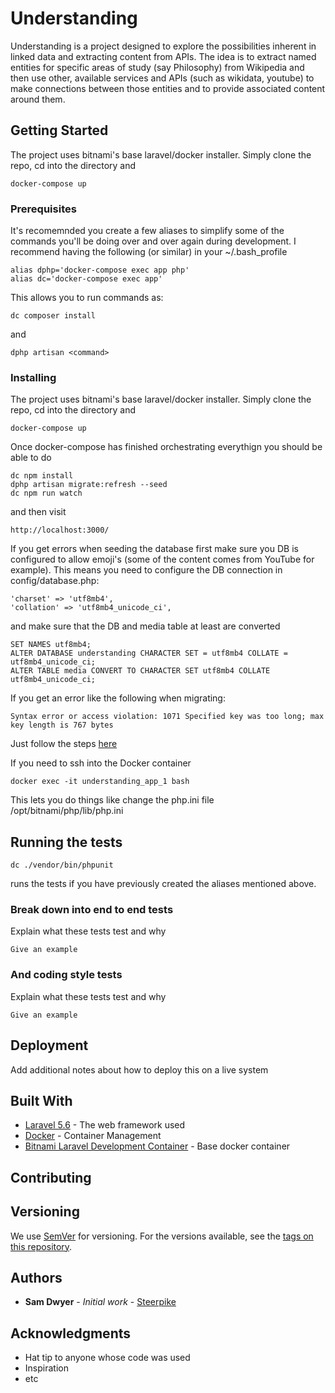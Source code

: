 # Understanding

Understanding is a project designed to explore the possibilities inherent in linked data and extracting content from APIs. The idea is to extract named entities for specific areas of study (say Philosophy) from Wikipedia and then use other, available services and APIs (such as wikidata, youtube) to make connections between those entities and to provide associated content around them.

## Getting Started

The project uses bitnami's base laravel/docker installer. Simply clone the repo, cd into the directory and 
```
docker-compose up
```

### Prerequisites

It's recomemnded you create a few aliases to simplify some of the commands you'll be doing over and over again during development. I recommend having the following (or similar) in your ~/.bash_profile

```
alias dphp='docker-compose exec app php'
alias dc='docker-compose exec app'
```
This allows you to run commands as:
```
dc composer install
```
and
```
dphp artisan <command>
```

### Installing

The project uses bitnami's base laravel/docker installer. Simply clone the repo, cd into the directory and 
```
docker-compose up
```
Once docker-compose has finished orchestrating everythign you should be able to do
```
dc npm install
dphp artisan migrate:refresh --seed
dc npm run watch
```
and then visit
```
http://localhost:3000/
```

If you get errors when seeding the database first make sure you DB is configured to allow emoji's (some of the content comes from YouTube for example). This means you need to configure the DB connection in config/database.php:
```
'charset' => 'utf8mb4',
'collation' => 'utf8mb4_unicode_ci',
```

and make sure that the DB and media table at least are converted 
```
SET NAMES utf8mb4;
ALTER DATABASE understanding CHARACTER SET = utf8mb4 COLLATE = utf8mb4_unicode_ci;
ALTER TABLE media CONVERT TO CHARACTER SET utf8mb4 COLLATE utf8mb4_unicode_ci;
```

If you get an error like the following when migrating:
```
Syntax error or access violation: 1071 Specified key was too long; max key length is 767 bytes
```
Just follow the steps [here](https://laravel-news.com/laravel-5-4-key-too-long-error)

If you need to ssh into the Docker container
```
docker exec -it understanding_app_1 bash
```
This lets you do things like change the php.ini file
	/opt/bitnami/php/lib/php.ini

## Running the tests

```
dc ./vendor/bin/phpunit 
```
runs the tests if you have previously created the aliases mentioned above.

### Break down into end to end tests

Explain what these tests test and why

```
Give an example
```

### And coding style tests

Explain what these tests test and why

```
Give an example
```

## Deployment

Add additional notes about how to deploy this on a live system

## Built With

* [Laravel 5.6](https://laravel.com/docs/5.6/) - The web framework used
* [Docker](https://maven.apache.org/) - Container Management
* [Bitnami Laravel Development Container](https://hub.docker.com/r/bitnami/laravel/) - Base docker container

## Contributing


## Versioning

We use [SemVer](http://semver.org/) for versioning. For the versions available, see the [tags on this repository](https://github.com/your/project/tags). 

## Authors

* **Sam Dwyer** - *Initial work* - [Steerpike](https://github.com/steerpike)

## Acknowledgments

* Hat tip to anyone whose code was used
* Inspiration
* etc
